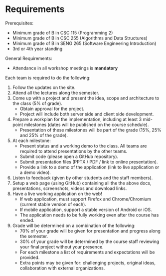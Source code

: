 # Requirements

Prerequisites:

- Minimum grade of B in CSC 115 (Programming 2)
- Minimum grade of B in CSC 255 (Algorithms and Data Structures)
- Minimum grade of B in SENG 265 (Software Engineering Introduction)
- 3rd or 4th year standing

General Requirements:

- Attendance in all workshop meetings is **mandatory**

Each team is required to do the following:

1. Follow the updates on the site.
2. Attend all the lectures along the semester.
3. Come up with a project and present the idea, scope and architecture to the class (5% of grade).
    - Obtain approval for the project.
    - Project will include both server side and client side development.
4. Prepare a workplan for the implementation, including at least 3 mid-point milestones (dates will be published on the course schedule).
    - Presentation of these milestones will be part of the grade (15%, 25% and 25% of the grade).
5. At each milestone:
    - Present status and a working demo to the class. All teams are required to attend presentations by the other teams.
    - Submit code (please open a GitHub repository).
    - Submit presentation files (PPTX / PDF / link to online presentation).
    - Provide a link to a demo of the application (link to live application or a demo video).
6. Listen to feedback (given by other students and the staff members).
7. Setup a web page (using GitHub) containing all the the above docs, presentations, screenshots, videos and download links.
8. Have a live working application on the web!
    - If web application, must support Firefox and Chrome/Chromium (current stable version of each).
    - If mobile application, support a stable version of Android or iOS.
    - The application needs to be fully working even after the course has ended.
9. Grade will be determined on a combination of the following:
    - 70% of your grade will be given for presentation and progress along the semester.
    - 30% of your grade will be determined by the course staff reviewing your final project without your presence.
    - For each milestone a list of requirements and expectations will be provided.
    - Extra points may be given for: challenging projects, original ideas, collaboration with external organizations.